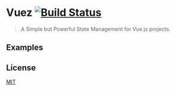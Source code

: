 # Vuez [![Build Status](https://travis-ci.org/markselby9/vuez.svg?branch=develop)](https://travis-ci.org/markselby9/vuez)

> A Simple but Powerful State Management for Vue.js projects.


## Examples

## License

[MIT](http://opensource.org/licenses/MIT)
